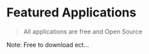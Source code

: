 # Featured Applications

> All applications are free and Open Source

Note:
Free to download ect...
